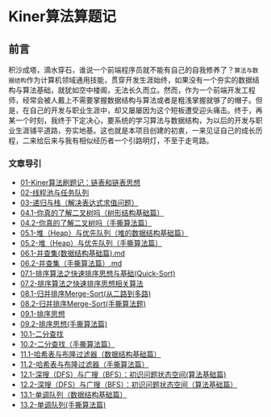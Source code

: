 # Kiner算法算题记

## 前言

积沙成塔，滴水穿石，谁说一个前端程序员就不能有自己的自我修养了？`算法与数据结构`作为计算机领域通用技能，贯穿开发生涯始终，如果没有一个夯实的数据结构与算法基础，就犹如空中楼阁，无法长久而立。然而，作为一个前端开发工程师，经常会被人戴上不需要掌握数据结构与算法或者是粗浅掌握就够了的帽子。但是，在自己的开发与职业生涯中，却又屡屡因为这个短板遭受迎头痛击。终于，再某一个时刻，我终于下定决心，要系统的学习算法与数据结构，为以后的开发与职业生涯铺平道路，夯实地基。这也就是本项目创建的初衷，一来见证自己的成长历程，二来给后来与我有相似经历者一个引路明灯，不至于走弯路。

### 文章导引

+ [01-Kiner算法刷题记：链表和链表思想](./01-Kiner算法刷题记：链表和链表思想.md)
+ [02-线程池与任务队列](./02-线程池与任务队列.md)
+ [03-递归与栈（解决表达式求值问题）](./03-递归与栈（解决表达式求值问题）.md)
+ [04.1-你真的了解二叉树吗（树形结构基础篇）](./04.1-你真的了解二叉树吗（树形结构基础篇）.md)
+ [04.2-你真的了解二叉树吗（手撕算法篇）](./04.2-你真的了解二叉树吗（手撕算法篇）.md)
+ [05.1-堆（Heap）与优先队列（堆的数据结构基础篇）](./05.1-堆（Heap）与优先队列（堆的数据结构基础篇）.md)
+ [05.2-堆（Heap）与优先队列（手撕算法篇）](./05.2-堆（Heap）与优先队列（手撕算法篇）.md)
+ [06.1-并查集(数据结构基础篇).md](./06.1-并查集(数据结构基础篇).md)
+ [06.2-并查集（手撕算法篇）.md](./06.2-并查集（手撕算法篇）.md)
+ [07.1-排序算法之快速排序思想与基础(Quick-Sort)](./07.1-排序算法之快速排序思想与基础(Quick-Sort).md)
+ [07.2-排序算法之快速排序思想相关算法](./07.2-排序算法之快速排序思想相关算法.md)
+ [08.1-归并排序Merge-Sort(从二路到多路)](./08.1-归并排序Merge-Sort(从二路到多路).md)
+ [08.2-归并排序Merge-Sort(手撕算法题)](./08.2-归并排序Merge-Sort(手撕算法题).md)
+ [09.1-排序思想](./09.1-排序思想.md)
+ [09.2-排序思想(手撕算法篇)](./09.2-排序思想(手撕算法篇).md)
+ [10.1-二分查找](./10.1-二分查找.md)
+ [10.2-二分查找（手撕算法篇）](./10.2-二分查找（手撕算法篇）.md)
+ [11.1-哈希表与布隆过滤器（数据结构基础篇）](./11.1-哈希表与布隆过滤器（数据结构基础篇）.md)
+ [11.2-哈希表与布隆过滤器（手撕算法篇）](./11.2-哈希表与布隆过滤器（手撕算法篇）.md)
+ [12.1-深搜（DFS）与广搜（BFS）：初识问题状态空间(算法基础篇)](./12.1-深搜（DFS）与广搜（BFS）：初识问题状态空间（算法基础篇）.md)
+ [12.2-深搜（DFS）与广搜（BFS）：初识问题状态空间（算法基础篇）](./12.2-深搜（DFS）与广搜（BFS）：初识问题状态空间（手撕算法）.md)
+ [13.1-单调队列（数据结构基础篇）](./13.1-单调队列（数据结构基础篇）.md)
+ [13.2-单调队列(手撕算法篇)](./13.2-单调队列(手撕算法篇).md)
